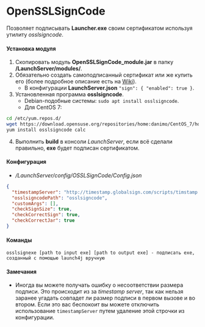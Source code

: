 # OpenSSLSignCode
Позволяет подписывать **Launcher.exe** своим сертификатом используя утилиту *osslsigncode*.
#### Установка модуля
1. Скопировать модуль **OpenSSLSignCode_module.jar** в папку **/LaunchServer/modules/**.
2. Обязательно создать самоподписанный сертификат или же купить его (более подробное описание есть на [Wiki]).
    - В конфигурации **LaunchServer.json** `"sign": { "enabled": true }`.
3. Установленная программа **osslsigncode**.
    - Debian-подобные системы: `sudo apt install osslsigncode`.
    - Для CentOS 7:

```sh
cd /etc/yum.repos.d/
wget https://download.opensuse.org/repositories/home:danimo/CentOS_7/home:danimo.repo
yum install osslsigncode calc
```
4. Выполнить **build** в консоли *LaunchServer*, если всё сделали правильно, **exe** будет подписан сертификатом.

#### Конфигурация
- */LaunchServer/config/OSSLSignCode/Config.json*

```json
{
  "timestampServer": "http://timestamp.globalsign.com/scripts/timstamp.dll",
  "osslsigncodePath": "osslsigncode",
  "customArgs": [],
  "checkSignSize": true,
  "checkCorrectSign": true,
  "checkCorrectJar": true
}
```

#### Команды
```
osslsignexe [path to input exe] [path to output exe] - подписать exe, созданный с помощью launch4j вручную
```

#### Замечания
 - Иногда вы можете получать ошибку о несоответствии размера подписи. Это происходит из за *timestamp server*, так как нельзя заранее угадать совпадет ли размер подписи в первом вызове и во втором. Если это вас беспокоит вы можете отключить использование `timestampServer` путем удаление этой строчки из конфигурации.

[Wiki]: https://launcher.gravit.pro

